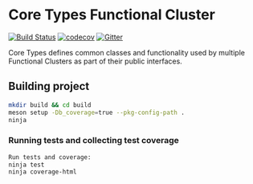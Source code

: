 # Core Types Functional Cluster 

[![Build Status](https://travis-ci.org/UmlautSoftwareDevelopmentAccount/AP-CoreTypes.svg?branch=master)](https://travis-ci.org/UmlautSoftwareDevelopmentAccount/AP-CoreTypes) [![codecov](https://codecov.io/gh/UmlautSoftwareDevelopmentAccount/AP-CoreTypes/branch/master/graph/badge.svg)](https://codecov.io/gh/UmlautSoftwareDevelopmentAccount/AP-CoreTypes) [![Gitter](https://badges.gitter.im/AUTOSAR-Adaptive/CoreTypes.svg)](https://gitter.im/AUTOSAR-Adaptive/CoreTypes?utm_source=badge&utm_medium=badge&utm_campaign=pr-badge)

Core Types defines common classes and functionality used by multiple Functional Clusters as part of their public interfaces.

## Building project

```sh
mkdir build && cd build
meson setup -Db_coverage=true --pkg-config-path .
ninja
```

### Running tests and collecting test coverage

```sh
Run tests and coverage:
ninja test
ninja coverage-html
```